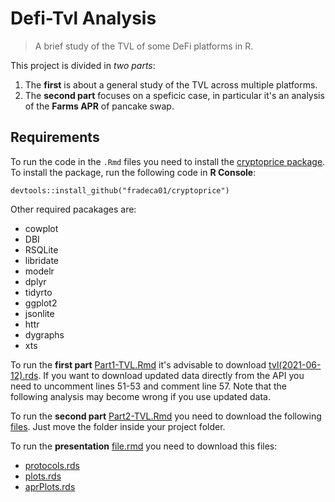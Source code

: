 # Defi-Tvl Analysis

> A brief study of the TVL of some DeFi platforms in R.

This project is divided in *two parts*:

1. The **first** is about a general study of the TVL across multiple platforms.
2. The **second part** focuses on a speficic case, in particular it's an analysis of the **Farms APR** of pancake swap.

## Requirements

To run the code in the `.Rmd` files you need to install the [cryptoprice package](https://github.com/fradeca01/cryptoprice). To install the package, run the following code in **R Console**:

```
devtools::install_github("fradeca01/cryptoprice")
```

Other required pacakages are:

* cowplot
* DBI
* RSQLite
* libridate
* modelr
* dplyr
* tidyrto
* ggplot2
* jsonlite
* httr
* dygraphs
* xts

To run the **first part** [Part1-TVL.Rmd](https://github.com/fradeca01/Defi-Tvl/blob/main/Part1-TVL.Rmd) it's advisable to download [tvl(2021-06-12).rds](https://github.com/fradeca01/DeFi-Tvl-Analysis/blob/main/tvl(2021-06-12).rds). If you want to download updated data directly from the API you need to uncomment lines 51-53 and comment line 57. Note that the following analysis may become wrong if you use updated data. 

To run the **second part** [Part2-TVL.Rmd](https://github.com/fradeca01/Defi-Tvl/blob/main/Part2-apr.Rmd) you need to download the following [files](https://uniudamce-my.sharepoint.com/:f:/g/personal/154259_spes_uniud_it/EhohMC4-EAxMkkeAwCi-hXIBVfZrsmgs9u9ohWm9LtFOIw?e=wu3N6K). Just move the folder inside your project folder.

To run the **presentation** [file.rmd]() you need to download this files:

* [protocols.rds](https://github.com/fradeca01/Defi-Tvl/blob/main/protocols.rds)
* [plots.rds](https://github.com/fradeca01/Defi-Tvl/blob/main/plots.rds)
* [aprPlots.rds](https://github.com/fradeca01/Defi-Tvl/blob/main/aprPlots.rds)
